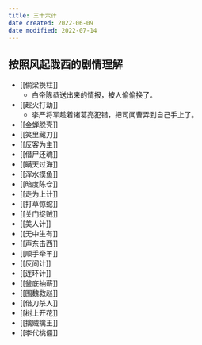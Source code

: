 ```yaml
---
title: 三十六计
date created: 2022-06-09
date modified: 2022-07-14
---
```


## 按照风起陇西的剧情理解

- [[偷梁换柱]]
	- 白帝陈恭送出来的情报，被人偷偷换了。
- [[趁火打劫]]
	- 李严将军趁着诸葛亮犯错，把司闻曹弄到自己手上了。
- [[金蝉脱壳]]
- [[笑里藏刀]]
- [[反客为主]]
- [[借尸还魂]]
- [[瞒天过海]]
- [[浑水摸鱼]]
- [[暗度陈仓]]
- [[走为上计]]
- [[打草惊蛇]]
- [[关门捉贼]]
- [[美人计]]
- [[无中生有]]
- [[声东击西]]
- [[顺手牵羊]]
- [[反间计]]
- [[连环计]]
- [[釜底抽薪]]
- [[围魏救赵]]
- [[借刀杀人]]
- [[树上开花]]
- [[擒贼擒王]]
- [[李代桃僵]]
